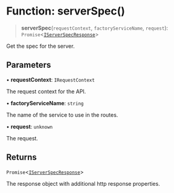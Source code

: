 # Function: serverSpec()

> **serverSpec**(`requestContext`, `factoryServiceName`, `request`): `Promise`\<[`IServerSpecResponse`](../interfaces/IServerSpecResponse.md)\>

Get the spec for the server.

## Parameters

• **requestContext**: `IRequestContext`

The request context for the API.

• **factoryServiceName**: `string`

The name of the service to use in the routes.

• **request**: `unknown`

The request.

## Returns

`Promise`\<[`IServerSpecResponse`](../interfaces/IServerSpecResponse.md)\>

The response object with additional http response properties.
